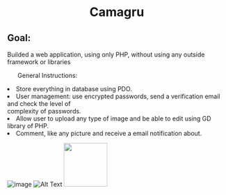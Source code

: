<h1 align="center">Camagru </h1>
<h2>Goal: </h2>
<p> Builded a web application, using only PHP, without using  any outside framework or libraries</p>

<ul>General Instructions:</ul>
<li> Store everything in database using PDO.</li>
<li> User management: use encrypted passwords, send a verification email and check the level of </br> complexity of passwords.</li>
<li> Allow user to upload any type of image and be able to edit using GD library of PHP. </li>
<li> Comment, like any picture and receive a email notification about. </li>

![image](http://g.recordit.co/LOc8UxxVEF.gif)
![Alt Text](http://g.recordit.co/LOc8UxxVEF.gif)
<img  src="http://g.recordit.co/LOc8UxxVEF.gif" width="100" height="100" />
